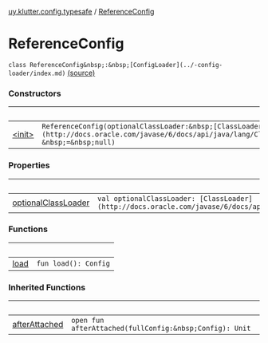 [uy.klutter.config.typesafe](../index.md) / [ReferenceConfig](.)


# ReferenceConfig
`class ReferenceConfig&nbsp;:&nbsp;[ConfigLoader](../-config-loader/index.md)` [(source)](https://github.com/kohesive/klutter/blob/master/config-typesafe-jdk6/src/main/kotlin/uy/klutter/config/typesafe/ConfigLoading.kt#L85)



### Constructors

|&nbsp;|&nbsp;|
|---|---|
| [&lt;init&gt;](-init-.md) | `ReferenceConfig(optionalClassLoader:&nbsp;[ClassLoader](http://docs.oracle.com/javase/6/docs/api/java/lang/ClassLoader.html)?&nbsp;=&nbsp;null)` |

### Properties

|&nbsp;|&nbsp;|
|---|---|
| [optionalClassLoader](optional-class-loader.md) | `val optionalClassLoader: [ClassLoader](http://docs.oracle.com/javase/6/docs/api/java/lang/ClassLoader.html)?` |

### Functions

|&nbsp;|&nbsp;|
|---|---|
| [load](load.md) | `fun load(): Config` |

### Inherited Functions

|&nbsp;|&nbsp;|
|---|---|
| [afterAttached](../-config-loader/after-attached.md) | `open fun afterAttached(fullConfig:&nbsp;Config): Unit` |
